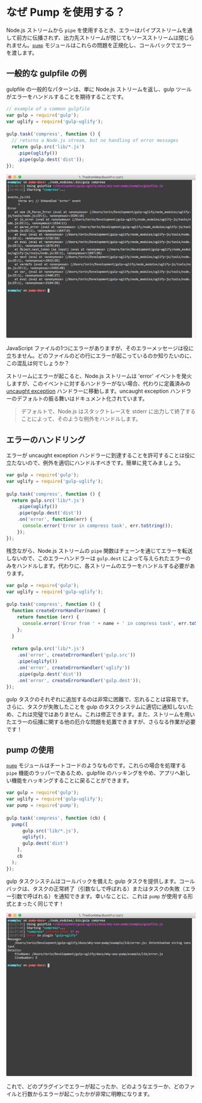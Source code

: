 # なぜ Pump を使用する？

Node.js ストリームから `pipe` を使用するとき、エラーはパイプストリームを通して前方に伝播されず、出力先ストリームが閉じてもソースストリームは閉じられません。[`pump`][pump] モジュールはこれらの問題を正規化し、コールバックでエラーを渡します。

## 一般的な gulpfile の例

gulpfile の一般的なパターンは、単に Node.js ストリームを返し、gulp ツールがエラーをハンドルすることを期待することです。

```javascript
// example of a common gulpfile
var gulp = require('gulp');
var uglify = require('gulp-uglify');

gulp.task('compress', function () {
  // returns a Node.js stream, but no handling of error messages
  return gulp.src('lib/*.js')
    .pipe(uglify())
    .pipe(gulp.dest('dist'));
});
```

![pipe エラー](pipe-error.png)

JavaScript ファイルの1つにエラーがありますが、そのエラーメッセージは役に立ちません。どのファイルのどの行にエラーが起こっているのか知りたいのに、この混乱は何でしょうか？

ストリームにエラーが起こると、Node.js ストリームは 'error' イベントを発火しますが、このイベントに対するハンドラーがない場合、代わりに定義済みの [uncaught exception][uncaughtException] ハンドラーに移動します。uncaught exception ハンドラーのデフォルトの振る舞いはドキュメント化されています。

> デフォルトで、Node.js はスタックトレースを stderr に出力して終了することによって、そのような例外をハンドルします。

## エラーのハンドリング

エラーが uncaught exception ハンドラーに到達することを許可することは役に立たないので、例外を適切にハンドルすべきです。簡単に見てみましょう。

```javascript
var gulp = require('gulp');
var uglify = require('gulp-uglify');

gulp.task('compress', function () {
  return gulp.src('lib/*.js')
    .pipe(uglify())
    .pipe(gulp.dest('dist'))
    .on('error', function(err) {
      console.error('Error in compress task', err.toString());
    });
});
```

残念ながら、Node.js ストリームの `pipe` 関数はチェーンを通じてエラーを転送しないので、このエラーハンドラーは `gulp.dest` によって与えられたエラーのみをハンドルします。代わりに、各ストリームのエラーをハンドルする必要があります。

```javascript
var gulp = require('gulp');
var uglify = require('gulp-uglify');

gulp.task('compress', function () {
  function createErrorHandler(name) {
    return function (err) {
      console.error('Error from ' + name + ' in compress task', err.toString());
    };
  }

  return gulp.src('lib/*.js')
    .on('error', createErrorHandler('gulp.src'))
    .pipe(uglify())
    .on('error', createErrorHandler('uglify'))
    .pipe(gulp.dest('dist'))
    .on('error', createErrorHandler('gulp.dest'));
});
```

gulp タスクのそれぞれに追加するのは非常に困難で、忘れることは容易です。さらに、タスクが失敗したことを gulp のタスクシステムに適切に通知しないため、これは完璧ではありません。これは修正できます。また、ストリームを用いたエラーの伝播に関する他の厄介な問題を処置できますが、さらなる作業が必要です！

## pump の使用

[`pump`][pump] モジュールはチートコードのようなものです。これらの場合を処理する `pipe` 機能のラッパーであるため、gulpfile のハッキングをやめ、アプリへ新しい機能をハッキングすることに戻ることができます。

```javascript
var gulp = require('gulp');
var uglify = require('gulp-uglify');
var pump = require('pump');

gulp.task('compress', function (cb) {
  pump([
      gulp.src('lib/*.js'),
      uglify(),
      gulp.dest('dist')
    ],
    cb
  );
});
```

gulp タスクシステムはコールバックを備えた gulp タスクを提供します。コールバックは、タスクの正常終了（引数なしで呼ばれる）またはタスクの失敗（エラー引数で呼ばれる）を通知できます。幸いなことに、これは `pump` が使用する形式とまったく同じです！

![pump エラー](pump-error.png)

これで、どのプラグインでエラーが起こったか、どのようなエラーか、どのファイルと行数からエラーが起こったかが非常に明瞭になります。

[pump]: https://github.com/mafintosh/pump
[uncaughtException]: https://nodejs.org/api/process.html#process_event_uncaughtexception
